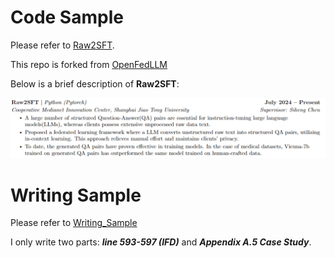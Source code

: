 # Code Sample

Please refer to [Raw2SFT](https://github.com/VCY019/Raw2SFT).

This repo is forked from [OpenFedLLM](https://github.com/rui-ye/OpenFedLLM)

Below is a brief description of __Raw2SFT__:

![Raw2SFT](Raw2SFT.png)

# Writing Sample

Please refer to [Writing_Sample](https://github.com/VCY019/Raw2SFT/Writing_Sample.pdf)

I only write two parts: ___line 593-597 (IFD)___ and ___Appendix A.5 Case Study___.